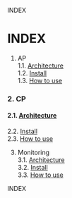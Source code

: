 INDEX
# INDEX
1. AP  
  1.1. [Architecture](#1.1)  
  1.2. [Install](https://github.com/JaemooSong/PaaS-TA-Sample-Document/blob/master/AP/install.md)  
  1.3. [How to use](#1.3)  
  
  
  
  
  
  
  
  
  
  
  
  
  
### 2. CP  
  #### 2.1. [Architecture](#1.1)  
  2.2. [Install](#1.2)  
  2.3. [How to use](#1.3)  

3. Monitoring  
  3.1. [Architecture](#1.1)  
  3.2. [Install](#1.2)  
  3.3. [How to use](#1.3)  
  
INDEX
